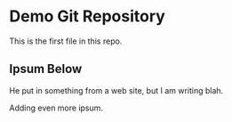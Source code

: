 # Demo Git Repository

This is the first file in this repo.

## Ipsum Below

He put in something from a web site, but I am writing blah.

Adding even more ipsum.
